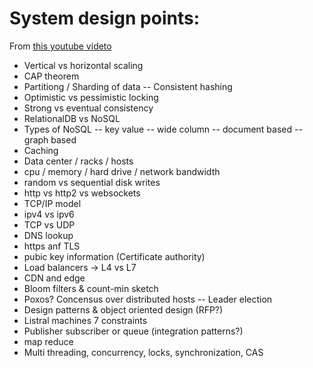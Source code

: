 

# System design points:
From [this youtube videto](https://www.youtube.com/watch?v=UzLMhqg3_Wc&list=PL73KFetZlkJSZ9vTDSJ1swZhe6CIYkqTL&index=2)

- Vertical vs horizontal scaling
- CAP theorem
- Partitiong / Sharding of data
-- Consistent hashing
- Optimistic vs pessimistic locking
- Strong vs eventual consistency
- RelationalDB vs NoSQL
- Types of NoSQL
-- key value
-- wide column
-- document based
-- graph based
- Caching
- Data center / racks / hosts
- cpu / memory / hard drive / network bandwidth
- random vs sequential disk writes
- http vs http2 vs websockets
- TCP/IP model
- ipv4 vs ipv6
- TCP vs UDP
- DNS lookup
- https anf TLS
- pubic key information (Certificate authority)
- Load balancers -> L4 vs L7
- CDN and edge
- Bloom filters & count-min sketch
- Poxos? Concensus over distributed hosts
-- Leader election
- Design patterns & object oriented design (RFP?)
- Listral machines 7 constraints
- Publisher subscriber or queue (integration patterns?)
- map reduce
- Multi threading, concurrency, locks, synchronization, CAS
